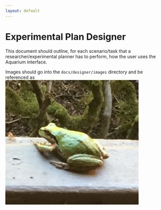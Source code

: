 ```yaml
---
layout: default
---
```


# Experimental Plan Designer

This document should outline, for each scenario/task that a researcher/experimental planner has to perform, how the user uses the Aquarium interface.

Images should go into the `docs/designer/images` directory and be referenced as
![The Aquarium planner View](images/planner_tab.jpg "The planner tab")